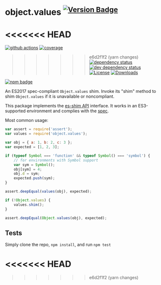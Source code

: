 # object.values <sup>[![Version Badge][npm-version-svg]][package-url]</sup>

<<<<<<< HEAD
=======
[![github actions][actions-image]][actions-url]
[![coverage][codecov-image]][codecov-url]
>>>>>>> e6d2f1f2 (yarn changes)
[![dependency status][deps-svg]][deps-url]
[![dev dependency status][dev-deps-svg]][dev-deps-url]
[![License][license-image]][license-url]
[![Downloads][downloads-image]][downloads-url]

[![npm badge][npm-badge-png]][package-url]

An ES2017 spec-compliant `Object.values` shim. Invoke its "shim" method to shim `Object.values` if it is unavailable or noncompliant.

This package implements the [es-shim API](https://github.com/es-shims/api) interface. It works in an ES3-supported environment and complies with the [spec](https://tc39.github.io/ecma262/#sec-object.values).

Most common usage:
```js
var assert = require('assert');
var values = require('object.values');

var obj = { a: 1, b: 2, c: 3 };
var expected = [1, 2, 3];

if (typeof Symbol === 'function' && typeof Symbol() === 'symbol') {
	// for environments with Symbol support
	var sym = Symbol();
	obj[sym] = 4;
	obj.d = sym;
	expected.push(sym);
}

assert.deepEqual(values(obj), expected);

if (!Object.values) {
	values.shim();
}

assert.deepEqual(Object.values(obj), expected);
```

## Tests
Simply clone the repo, `npm install`, and run `npm test`

[package-url]: https://npmjs.com/package/object.values
[npm-version-svg]: https://versionbadg.es/es-shims/Object.values.svg
[deps-svg]: https://david-dm.org/es-shims/Object.values.svg
[deps-url]: https://david-dm.org/es-shims/Object.values
[dev-deps-svg]: https://david-dm.org/es-shims/Object.values/dev-status.svg
[dev-deps-url]: https://david-dm.org/es-shims/Object.values#info=devDependencies
[npm-badge-png]: https://nodei.co/npm/object.values.png?downloads=true&stars=true
[license-image]: https://img.shields.io/npm/l/object.values.svg
[license-url]: LICENSE
[downloads-image]: https://img.shields.io/npm/dm/object.values.svg
[downloads-url]: https://npm-stat.com/charts.html?package=object.values
<<<<<<< HEAD
=======
[codecov-image]: https://codecov.io/gh/es-shims/Object.values/branch/main/graphs/badge.svg
[codecov-url]: https://app.codecov.io/gh/es-shims/Object.values/
[actions-image]: https://img.shields.io/endpoint?url=https://github-actions-badge-u3jn4tfpocch.runkit.sh/es-shims/Object.values
[actions-url]: https://github.com/es-shims/Object.values/actions
>>>>>>> e6d2f1f2 (yarn changes)
